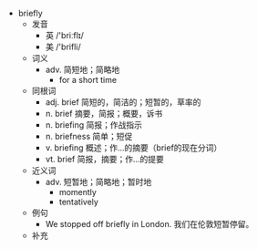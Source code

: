 - briefly
  - 发音
    - 英 /'briːflɪ/
    - 美 /'brifli/
  - 词义
    - adv. 简短地；简略地
      - for a short time
  - 同根词
    - adj. brief 简短的，简洁的；短暂的，草率的
    - n. brief 摘要，简报；概要，诉书
    - n. briefing 简报；作战指示
    - n. briefness 简单；短促
    - v. briefing 概述；作…的摘要（brief的现在分词）
    - vt. brief 简报，摘要；作…的提要
  - 近义词
    - adv. 短暂地；简略地；暂时地
      - momently
      - tentatively
  - 例句
    - We stopped off briefly in London. 我们在伦敦短暂停留。
  - 补充